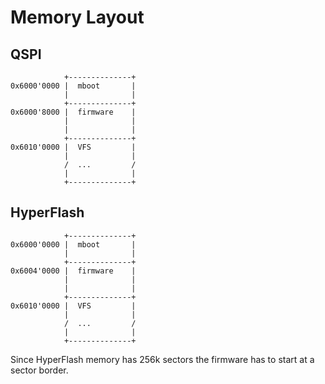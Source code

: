 # Memory Layout

## QSPI
```
            +--------------+
0x6000'0000 |  mboot       |
            |              |
            +--------------+
0x6000'8000 |  firmware    |
            |              |
            |              |
            +--------------+
0x6010'0000 |  VFS         |
            |              |
            /  ...         /
            |              |
            +--------------+
```

## HyperFlash
```
            +--------------+
0x6000'0000 |  mboot       |
            |              |
            +--------------+
0x6004'0000 |  firmware    |
            |              |
            |              |
            +--------------+
0x6010'0000 |  VFS         |
            |              |
            /  ...         /
            |              |
            +--------------+
```
Since HyperFlash memory has 256k sectors the firmware has to start at a sector border.
